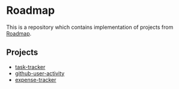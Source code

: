 # Roadmap

This is a repository which contains implementation of projects from [Roadmap](https://roadmap.sh).

## Projects
- [task-tracker](https://roadmap.sh/projects/task-tracker)
- [github-user-activity](https://roadmap.sh/projects/github-user-activity)
- [expense-tracker](https://roadmap.sh/projects/expense-tracker)
  
